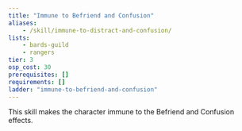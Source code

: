 ```yaml
---
title: "Immune to Befriend and Confusion"
aliases:
    - /skill/immune-to-distract-and-confusion/
lists:
    - bards-guild
    - rangers
tier: 3
osp_cost: 30
prerequisites: []
requirements: []
ladder: "immune-to-befriend-and-confusion"
---
```

This skill makes the character immune to the Befriend and Confusion effects.